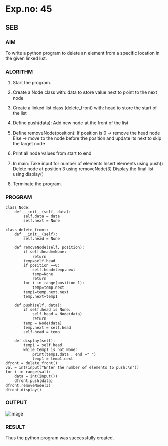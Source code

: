# Exp.no: 45
## SEB

### AIM

To write a python program to delete an element from a specific location in the given linked list.

### ALORITHM 

1. Start the program.

2. Create a Node class with:
   data to store value
   next to point to the next node

3. Create a linked list class (delete_front) with:
   head to store the start of the list

4. Define push(data):
   Add new node at the front of the list

5. Define removeNode(position):
   If position is 0 → remove the head node
   Else → move to the node before the position and update its next to skip the target node

6. Print all node values from start to end

7. In main:
   Take input for number of elements
   Insert elements using push()
   Delete node at position 3 using removeNode(3)
   Display the final list using display()

8. Terminate the program.
   
### PROGRAM

```
class Node:
    def __init__(self, data):
        self.data = data
        self.next = None
        
class delete_front:
    def __init__(self):
        self.head = None
  
    def removeNode(self, position):
        if self.head==None:
            return
        temp=self.head
        if position ==0:
            self.head=temp.next
            temp=None
            return
        for i in range(position-1):
            temp=temp.next
        temp1=temp.next.next
        temp.next=temp1
        
    def push(self, data):
        if self.head is None:
            self.head = Node(data)
            return
        temp = Node(data)
        temp.next = self.head
        self.head = temp
        
    def display(self):
        temp1 = self.head
        while temp1 is not None:
            print(temp1.data , end =" ")
            temp1 = temp1.next
dfront = delete_front()
val = int(input("Enter the number of elements to push:\n"))
for i in range(val):
    data = int(input())
    dfront.push(data)
dfront.removeNode(3)     
dfront.display()
```

### OUTPUT

![image](https://github.com/user-attachments/assets/1e639ec2-0a5f-469f-aba6-ef6c9d92393a)

### RESULT
Thus the python program was successfully created.
